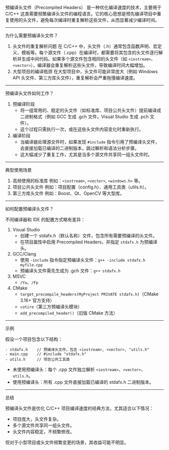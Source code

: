 预编译头文件（Precompiled Headers） 是一种优化编译速度的技术，主要用于 C/C++ 这类需要频繁编译头文件的编程语言。它的核心思想是预先编译项目中重复使用的头文件，避免每次编译时重复解析这些文件，从而显著减少编译时间。

---
为什么需要预编译头文件？

1. 头文件的重复解析问题
	在 C/C++ 中，头文件（.h）通常包含函数声明、宏定义、模板等。每个源文件（.cpp）在编译时，都需要将其包含的头文件逐行解析并生成中间代码。如果多个源文件包含相同的头文件（如 `<iostream>`、`<vector>`），编译器会重复解析这些头文件，导致编译时间大幅增加。
2. 大型项目的编译瓶颈 
	在大型项目中，头文件可能非常庞大（例如 Windows API 头文件、第三方库头文件），重复解析会严重拖慢编译速度。

---
预编译头文件如何工作？

1. 预编译阶段
	- 将一组常用的、稳定的头文件（如标准库、项目公共头文件）提前编译成二进制格式（例如 GCC 生成 .gch 文件，Visual Studio 生成 .pch 文件）。
	- 这个过程只需执行一次，或在这些头文件内容变化时重新执行。
2. 编译阶段
	- 当编译器处理源文件时，如果发现 `#include` 指令引用了预编译头文件，会直接加载已编译的二进制版本，跳过解析和语法分析步骤。
	- 这大幅减少了重复工作，尤其是当多个源文件共享同一组头文件时。

---
典型使用场景

1. 高频使用的标准库
	例如：`<iostream>`, `<vector>`, `<windows.h>` 等。
2. 项目公共头文件 
	例如：项目配置（config.h）、通用工具类（utils.h）。
3. 第三方库头文件
	例如：Boost、Qt、OpenCV 等大型库。

---
如何配置预编译头文件？

不同编译器和 IDE 的配置方式略有差异：
1. Visual Studio
	- 创建一个 stdafx.h（默认名称）文件，包含所有需要预编译的头文件。
	- 在项目属性中启用 Precompiled Headers，并指定 `stdafx.h` 为预编译头。
2. GCC/Clang
	- 使用 `-include` 指令指定预编译头文件：`g++ -include stdafx.h myfile.cpp`
	- 预编译头文件需先生成为 .gch 文件：`g++ stdafx.h`
3. MSVC
	- `/Yu`、`/Fp`
4. CMake 
	- `target_precompile_headers(MyProject PRIVATE stdafx.h)`（CMake 3.16+ 官方支持）
	- `cotire`（第三方预编译头模块）
	- `add_precompiled_header()`（旧版 CMake 方法）

---
示例

假设一个项目包含以下结构：
```
- stdafx.h    // 预编译头文件，包含 <iostream>, <vector>, "utils.h"
- main.cpp    // #include "stdafx.h"
- utils.h     // 项目公共工具类
```

- 未使用预编译头：每个 .cpp 文件独立解析 `<iostream>`、`<vector>`、`utils.h`。
- 使用预编译头：所有 .cpp 文件直接加载已编译的 stdafx.h 二进制版本。

---
总结

预编译头文件是优化 C/C++ 项目编译速度的经典方法，尤其适合以下情况：
- 项目庞大，头文件复杂。
- 多个源文件共享同一组头文件。
- 头文件内容稳定，不频繁修改。

但对于小型项目或头文件频繁变更的场景，其收益可能不明显。